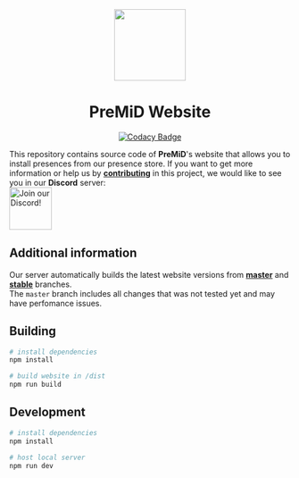 <div align="center">
<img src="https://avatars3.githubusercontent.com/u/46326568?s=400&u=15e4a4988014780288d30ffb969fd1569fec23e6&v=4" width="128px" draggable="false" >

# PreMiD Website

[![Codacy Badge](https://api.codacy.com/project/badge/Grade/46ffbb5367274f99a263dbc654e14b21)](https://app.codacy.com/gh/PreMiD/Website?utm_source=github.com&utm_medium=referral&utm_content=PreMiD/Website&utm_campaign=Badge_Grade_Dashboard)

  
</div>  
  
This repository contains source code of **PreMiD**'s website that allows you to install presences from our presence store.
If you want to get more information or help us by **[contributing](#development)** in this project, we would like to see you in our **Discord** server: <br><a target="_blank" href="https://discord.gg/WvfVZ8T" title="Join our Discord!">
<img draggable="false" src="https://discordapp.com/api/guilds/493130730549805057/widget.png?style=banner2" height="76px" draggable="false" alt="Join our Discord!">
</a>

## Additional information
Our server automatically builds the latest website versions from **[master](https://beta.premid.app/)** and **[stable](https://premid.app/)** branches.    
The `master` branch includes all changes that was not tested yet and may have perfomance issues. 

## Building

``` bash
# install dependencies
npm install

# build website in /dist
npm run build
```

## Development

``` bash
# install dependencies
npm install

# host local server
npm run dev
```

